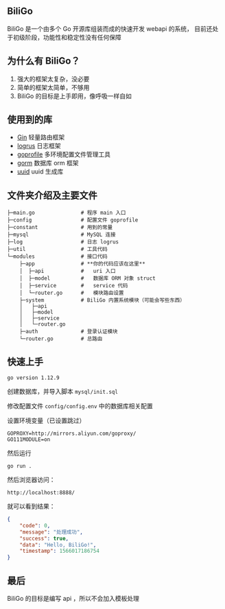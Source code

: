 ## BiliGo

BiliGo 是一个由多个 Go 开源库组装而成的快速开发 webapi 的系统，
目前还处于初级阶段，功能性和稳定性没有任何保障

## 为什么有 BiliGo？

1. 强大的框架太复杂，没必要
2. 简单的框架太简单，不够用
3. BiliGo 的目标是上手即用，像呼吸一样自如

## 使用到的库

- [Gin](https://github.com/gin-gonic/gin) 轻量路由框架
- [logrus](https://github.com/sirupsen/logrus) 日志框架
- [goprofile](https://github.com/ltyyz/goprofile) 多环境配置文件管理工具
- [gorm](https://github.com/jinzhu/gorm) 数据库 orm 框架
- [uuid](https://github.com/gofrs/uuid) uuid 生成库

## 文件夹介绍及主要文件

```
├─main.go               # 程序 main 入口
├─config                # 配置文件 goprofile
├─constant              # 用到的常量
├─mysql                 # MySQL 连接
├─log                   # 日志 logrus
├─util                  # 工具代码
└─modules               # 接口代码
    ├─app               # **你的代码应该在这里**
    │  ├─api            #   uri 入口
    │  ├─model          #   数据库 ORM 对象 struct
    │  ├─service        #   service 代码
    │  └─router.go      #   模块路由设置
    ├─system            # BiliGo 内置系统模块（可能会写些东西）
    │   ├─api
    │   ├─model
    │   ├─service
    │   └─router.go
    ├─auth              # 登录认证模块
    └─router.go         # 总路由

```

## 快速上手

`go version 1.12.9`

创建数据库，并导入脚本 `mysql/init.sql`

修改配置文件 `config/config.env` 中的数据库相关配置 

设置环境变量（已设置跳过）

```
GOPROXY=http://mirrors.aliyun.com/goproxy/
GO111MODULE=on
```

然后运行

```
go run .
```

然后浏览器访问：

```
http://localhost:8888/
```

就可以看到结果：

```json
{
    "code": 0,
    "message": "处理成功",
    "success": true,
    "data": "Hello, BiliGo!",
    "timestamp": 1566017186754
}
```

## 最后

BiliGo 的目标是编写 api ，所以不会加入模板处理
